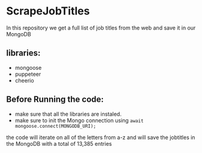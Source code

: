# ScrapeJobTitles
In this repository we get a full list of job titles from the web and save it in our MongoDB


## libraries:
- mongoose
- puppeteer
- cheerio

## Before Running the code:

- make sure that all the libraries are instaled.
- make sure to init the Mongo connection using 
``` await mongoose.connect(MONGODB_URI); ```

the code will iterate on all of the letters from a-z and will save the jobtitles in the MongoDB with a total of 13,385 entries
